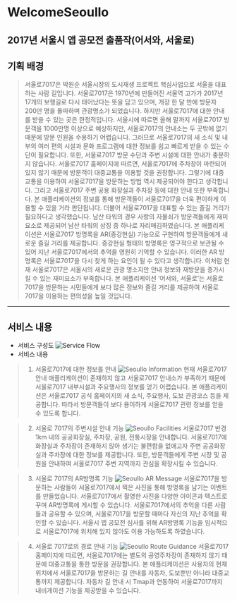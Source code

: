 # WelcomeSeoullo
2017년 서울시 앱 공모전 출품작(어서와, 서울로)
---
## 기획 배경
> 서울로7017은 박원순 서울시장의 도시재생 프로젝트 핵심사업으로 서울을 대표하는 사람 길입니다.
서울로7017은 1970년에 만들어진 서울역 고가가 2017년 17개의 보행길로 다시 태어났다는 뜻을 담고 있으며, 개장 한 달 만에 방문자 200만 명을 돌파하며 관광명소가 되었습니다. 
하지만 서울로7017에 대한 안내를 받을 수 있는 곳은 한정적입니다. 서울시에 따르면 올해 말까지 서울로7017 방문객을 1000만명 이상으로 예상하지만, 서울로7017의 안내소는 두 곳밖에 없기 때문에 방문 인원을 수용하기 어렵습니다.
그러므로 서울로7017의 새 소식 및 내부의 여러 편의 시설과 문화 프로그램에 대한 정보를 쉽고 빠르게 받을 수 있는 수단이 필요합니다. 
또한, 서울로7017 방문 수단과 주변 시설에 대한 안내가 충분하지 않습니다. 서울로7017 홈페이지에 따르면, 서울로7017에 주차장이 마련되어 있지 않기 때문에 방문객이 대중교통을 이용할 것을 권장합니다.
그렇기에 대중교통을 이용하여 서울로7017을 방문하는 방법 역시 제공되어야 한다고 생각합니다. 그리고 서울로7017 주변 공용 화장실과 주차장 등에 대한 안내 또한 부족합니다.
본 애플리케이션의 정보를 통해 방문객들이 서울로7017을 더욱 편이하게 이용할 수 있을 거라 판단됩니다. 
더불어 서울로7017을 대표할 수 있는 즐길 거리가 필요하다고 생각했습니다. 남산 타워의 경우 사랑의 자물쇠가 방문객들에게 재미 요소로 제공되어 남산 타워의 상징 중 하나로 자리매김하였습니다.
본 애플리케이션은 서울로7017 방명록을 AR(증강현실) 기능으로 구현하여 방문객들에게 새로운 즐길 거리를 제공합니다. 증강현실 형태의 방명록은 영구적으로 보관될 수 있어 지난 서울로7017에서의 추억을 영원히 기억할 수 있습니다.
이러한 AR 방명록은 서울로7017을 다시 찾게 하는 요인이 될 수 있다고 생각합니다.
이처럼 현재 서울로7017은 서울시의 새로운 관광 명소지만 안내 정보와 재방문을 증가시킬 수 있는 재미요소가 부족합니다. 본 애플리케이션 ‘어서와, 서울로’는 서울로7017을 방문하는 시민들에게 보다 많은 정보와 즐길 거리를 제공하여 서울로7017을 이용하는 편의성을 높일 것입니다. 
---
## 서비스 내용
- 서비스 구성도
![Service Flow](http://cfile23.uf.tistory.com/image/998E5A3359FF27E72149FD)
- 서비스 내용
> 1) 서울로7017에 대한 정보를 안내
> ![Seoullo Information](http://cfile3.uf.tistory.com/image/99AF9E3359FF2CE01BF35C)
> 현재 서울로7017 안내 애플리케이션이 존재하지 않고 서울로7017 안내소가 부족하기 때문에 서울로7017 내부시설과 주요행사의 정보를 얻기 어렵습니다.
본 애플리케이션은 서울로7017 공식 홈페이지의 새 소식, 주요행사, 도보 관광코스 등을 제공합니다.
따라서 방문객들이 보다 용이하게 서울로7017 관련 정보를 얻을 수 있도록 합니다. 

> 2) 서울로 7017의 주변시설 안내 기능
> ![Seoullo Facilities](http://cfile10.uf.tistory.com/image/9925453359FF2CE110D986)
> 서울로7017 반경 1km 내의 공공화장실, 주차장, 공원, 전통시장을 안내합니다.
서울로7017에 화장실과 주차장이 존재하지 않아 생기는 불편함을 없애고자 주변 공공화장실과 주차장에 대한 정보를 제공합니다.
또한, 방문객들에게 주변 시장 및 공원을 안내하여 서울로7017 주변 지역까지 관심을 확장시킬 수 있습니다.

> 3) 서울로 7017의 AR방명록 기능
> ![Seoullo AR Message](http://cfile8.uf.tistory.com/image/99DCF83359FF2CE13111C1)
> 서울로7017을 방문하는 사람들이 서울로7017에서 찍은 사진을 통해 방명록을 남기는 이벤트를 만들었습니다.
서울로7017에서 촬영한 사진을 다양한 아이콘과 텍스트로 꾸며 AR방명록에 게시할 수 있습니다.
서울로7017에서의 추억을 다른 사람들과 공유할 수 있으며, 서울로7017을 방문할 때마다 자신의 지난 추억을 확인할 수 있습니다.
서울시 앱 공모전 심사를 위해 AR방명록 기능을 임시적으로 서울로7017에 위치해 있지 않아도 이용 가능하도록 하였습니다.

> 4) 서울로 7017로의 경로 안내 기능
> ![Seoullo Route Guidance](http://cfile28.uf.tistory.com/image/996C613359FF2CE2231C95)
> 서울로7017 홈페이지에 따르면, 서울로7017에는 별도의 공영주차장이 존재하지 않기 때문에 대중교통을 통한 방문을 권장합니다.
본 애플리케이션은 사용자의 현재 위치에서 서울로7017을 방문하는 길 안내를 자동차, 도보뿐만 아니라 대중교통까지 제공합니다.
자동차 길 안내 시 Tmap과 연동하여 서울로7017까지 내비게이션 기능을 제공받을 수 있습니다.
